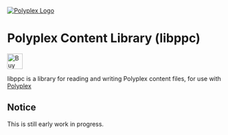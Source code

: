 [![Polyplex Logo][logo]](http://git.pplex.org/Polyplex/ppbranding)

# Polyplex Content Library (libppc)
<a href='https://ko-fi.com/O4O59UGN' target='_blank'><img height='36' style='border:0px;height:36px;' src='https://az743702.vo.msecnd.net/cdn/kofi2.png?v=0' border='0' alt='Buy Clipsey a Coffee at ko-fi.com' /></a>

libppc is a library for reading and writing Polyplex content files, for use with [Polyplex](http://git.pplex.org/Polyplex/libpp)

## Notice
This is still early work in progress.

[logo]: https://git.pplex.org/Polyplex/ppbranding/raw/branch/master/libppc-pngs/libppc_transparent@256w.png
